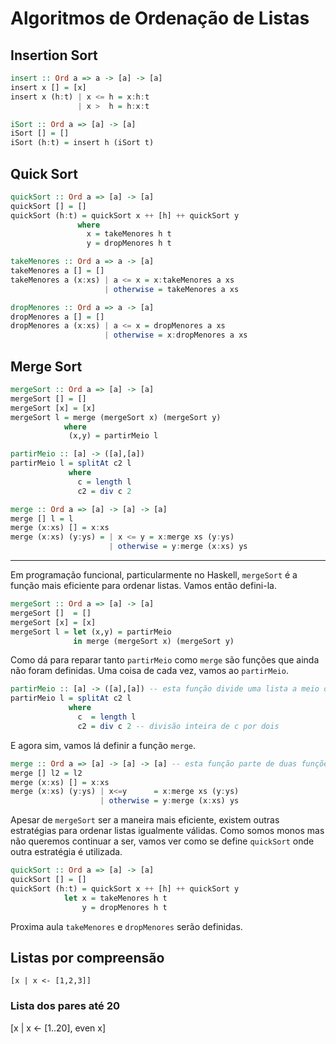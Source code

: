 # Algoritmos de Ordenação de Listas

## Insertion Sort

```haskell
insert :: Ord a => a -> [a] -> [a]
insert x [] = [x]
insert x (h:t) | x <= h = x:h:t
               | x >  h = h:x:t

iSort :: Ord a => [a] -> [a]
iSort [] = []
iSort (h:t) = insert h (iSort t)
```

## Quick Sort

```haskell
quickSort :: Ord a => [a] -> [a]
quickSort [] = []
quickSort (h:t) = quickSort x ++ [h] ++ quickSort y
               where
                 x = takeMenores h t
                 y = dropMenores h t

takeMenores :: Ord a => a -> [a]
takeMenores a [] = []
takeMenores a (x:xs) | a <= x = x:takeMenores a xs
                     | otherwise = takeMenores a xs

dropMenores :: Ord a => a -> [a]
dropMenores a [] = []
dropMenores a (x:xs) | a <= x = dropMenores a xs
                     | otherwise = x:dropMenores a xs
```

## Merge Sort

```haskell
mergeSort :: Ord a => [a] -> [a]
mergeSort [] = []
mergeSort [x] = [x]
mergeSort l = merge (mergeSort x) (mergeSort y) 
            where
             (x,y) = partirMeio l

partirMeio :: [a] -> ([a],[a])
partirMeio l = splitAt c2 l
             where
               c = length l
               c2 = div c 2

merge :: Ord a => [a] -> [a] -> [a]
merge [] l = l
merge (x:xs) [] = x:xs
merge (x:xs) (y:ys) = | x <= y = x:merge xs (y:ys)
                      | otherwise = y:merge (x:xs) ys
```

---

Em programação funcional, particularmente no Haskell, `mergeSort` é a função mais eficiente para ordenar listas. Vamos então defini-la.

```Haskell
mergeSort :: Ord a => [a] -> [a]
mergeSort []  = []
mergeSort [x] = [x]
mergeSort l = let (x,y) = partirMeio
              in merge (mergeSort x) (mergeSort y)
```

Como dá para reparar tanto `partirMeio` como `merge` são funções que ainda não foram definidas. Uma coisa de cada vez, vamos ao `partirMeio`.

```Haskell
partirMeio :: [a] -> ([a],[a]) -- esta função divide uma lista a meio originando um par de listas
partirMeio l = splitAt c2 l
             where
               c  = length l
               c2 = div c 2 -- divisão inteira de c por dois
```

E agora sim, vamos lá definir a função `merge`.

```Haskell
merge :: Ord a => [a] -> [a] -> [a] -- esta função parte de duas funções ordenadas e dá uma função ordenada
merge [] l2 = l2
merge (x:xs) [] = x:xs
merge (x:xs) (y:ys) | x<=y      = x:merge xs (y:ys)
                    | otherwise = y:merge (x:xs) ys
```

Apesar de `mergeSort` ser a maneira mais eficiente, existem outras estratégias para ordenar listas igualmente válidas. Como somos monos mas não queremos continuar a ser, vamos ver como se define `quickSort` onde outra estratégia é utilizada.

```Haskell
quickSort :: Ord a => [a] -> [a]
quickSort [] = []
quickSort (h:t) = quickSort x ++ [h] ++ quickSort y
            let x = takeMenores h t
                y = dropMenores h t
```

Proxima aula `takeMenores` e `dropMenores` serão definidas.

## Listas por compreensão

`[x | x <- [1,2,3]]`

### Lista dos pares até 20

[x | x <- [1..20], even x]